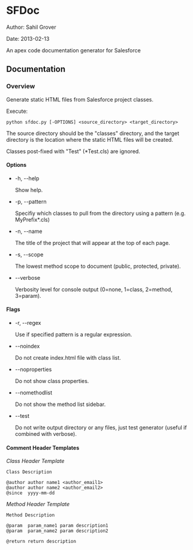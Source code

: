 SFDoc
=====

Author: Sahil Grover

Date:   2013-02-13

An apex code documentation generator for Salesforce

Documentation
-------------

### Overview

Generate static HTML files from Salesforce project classes.

Execute:

    python sfdoc.py [-OPTIONS] <source_directory> <target_directory>

The source directory should be the "classes" directory, and the target directory is the location where the static HTML files will be created.

Classes post-fixed with "Test" (*Test.cls) are ignored.

#### Options

*    -h, --help

     Show help.

*    -p, --pattern

     Specifiy which classes to pull from the directory using a pattern (e.g. MyPrefix*.cls)

*    -n, --name

     The title of the project that will appear at the top of each page.

*    -s, --scope

     The lowest method scope to document (public, protected, private).

*    --verbose

     Verbosity level for console output (0=none, 1=class, 2=method, 3=param).

#### Flags

*    -r, --regex

     Use if specified pattern is a regular expression.

*    --noindex

     Do not create index.html file with class list.

*    --noproperties

     Do not show class properties.

*    --nomethodlist

     Do not show the method list sidebar.

*    --test

     Do not write output directory or any files, just test generator (useful if combined with verbose).

#### Comment Header Templates

*Class Header Template*

    Class Description

    @author author name1 <author_email1>
    @author author name2 <author_email2>
    @since	yyyy-mm-dd

*Method Header Template*

	Method Description

	@param	param_name1	param description1
	@param	param_name2	param description2

	@return	return description
